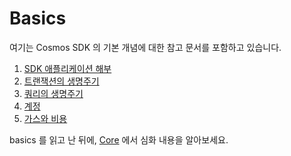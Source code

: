 <!--
order: false
parent:
  order: 2
-->

# Basics

여기는 Cosmos SDK 의 기본 개념에 대한 참고 문서를 포함하고 있습니다.

1. [SDK 애플리케이션 해부](./app-anatomy.md)
2. [트랜잭션의 생명주기](./tx-lifecycle.md)
3. [쿼리의 생명주기](./query-lifecycle.md)
4. [계정](accounts.md)
5. [가스와 비용](gas-fees.md)

basics 를 읽고 난 뒤에, [Core](../core/README.md) 에서 심화 내용을 알아보세요.
